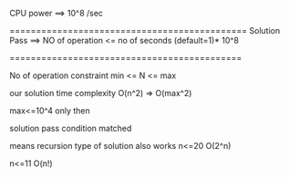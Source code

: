 CPU power ==> 10^8 /sec

=============================================
Solution Pass ==>
NO of operation <= no of seconds (default=1)\* 10^8

============================================

No of operation
constraint
min <= N <= max

our solution time complexity O(n^2) => O(max^2)

max<=10^4 only then

solution pass condition matched

means recursion type of solution also works
n<=20 O(2^n)

n<=11 O(n!)
